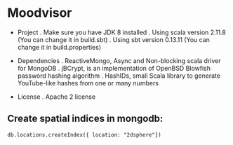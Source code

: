 # Moodvisor

- Project
 . Make sure you have JDK 8 installed
 . Using scala version 2.11.8 (You can change it in build.sbt)
 . Using sbt version 0.13.11 (You can change it in build.properties)

- Dependencies
 . ReactiveMongo, Async and Non-blocking scala driver for MongoDB
 . jBCrypt, is an implementation of OpenBSD Blowfish password hashing algorithm
 . HashIDs, small Scala library to generate YouTube-like hashes from one or many numbers

- License
 . Apache 2 license

## Create spatial indices in mongodb:
```
db.locations.createIndex({ location: "2dsphere"})
```

